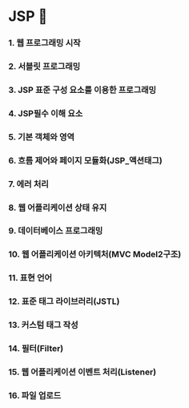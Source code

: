 # JSP :vulcan_salute:

### 1. 웹 프로그래밍 시작
     
### 2. 서블릿 프로그래밍

### 3. JSP 표준 구성 요소를 이용한 프로그래밍

### 4. JSP필수 이해 요소

### 5. 기본 객체와 영역

### 6. 흐름 제어와 페이지 모듈화(JSP_액션태그)

### 7. 에러 처리

### 8. 웹 어플리케이션 상태 유지

### 9. 데이터베이스 프로그래밍

### 10. 웹 어플리케이션 아키텍처(MVC Model2구조)

### 11. 표현 언어

### 12. 표준 태그 라이브러리(JSTL)

### 13. 커스텀 태그 작성

### 14. 필터(Filter)

### 15. 웹 어플리케이션 이벤트 처리(Listener)

### 16. 파일 업로드
